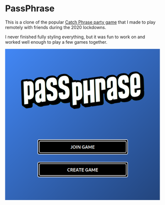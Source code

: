 # PassPhrase
This is a clone of the popular [Catch Phrase party game](https://en.wikipedia.org/wiki/Catch_Phrase_(game)) that I made to play remotely with friends during the 2020 lockdowns.

I never finished fully styling everything, but it was fun to work on and worked well enough to play a few games together.

![alt text](build/public/images/title-screen.png "Title Screen")
